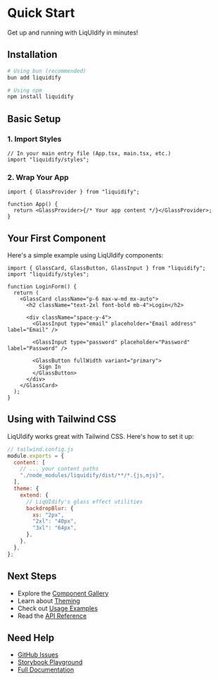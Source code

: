 # Quick Start

Get up and running with LiqUIdify in minutes!

## Installation

```bash
# Using bun (recommended)
bun add liquidify

# Using npm
npm install liquidify
```

## Basic Setup

### 1. Import Styles

```tsx
// In your main entry file (App.tsx, main.tsx, etc.)
import "liquidify/styles";
```

### 2. Wrap Your App

```tsx
import { GlassProvider } from "liquidify";

function App() {
  return <GlassProvider>{/* Your app content */}</GlassProvider>;
}
```

## Your First Component

Here's a simple example using LiqUIdify components:

```tsx
import { GlassCard, GlassButton, GlassInput } from "liquidify";
import "liquidify/styles";

function LoginForm() {
  return (
    <GlassCard className="p-6 max-w-md mx-auto">
      <h2 className="text-2xl font-bold mb-4">Login</h2>

      <div className="space-y-4">
        <GlassInput type="email" placeholder="Email address" label="Email" />

        <GlassInput type="password" placeholder="Password" label="Password" />

        <GlassButton fullWidth variant="primary">
          Sign In
        </GlassButton>
      </div>
    </GlassCard>
  );
}
```

## Using with Tailwind CSS

LiqUIdify works great with Tailwind CSS. Here's how to set it up:

```js
// tailwind.config.js
module.exports = {
  content: [
    // ... your content paths
    "./node_modules/liquidify/dist/**/*.{js,mjs}",
  ],
  theme: {
    extend: {
      // LiqUIdify's glass effect utilities
      backdropBlur: {
        xs: "2px",
        "2xl": "40px",
        "3xl": "64px",
      },
    },
  },
};
```

## Next Steps

- Explore the [Component Gallery](/components/)
- Learn about [Theming](/guide/theming)
- Check out [Usage Examples](/guide/usage-examples)
- Read the [API Reference](/api/)

## Need Help

- [GitHub Issues](https://github.com/tuliopc23/LiqUIdify/issues)
- [Storybook Playground](https://liquidify-storybook.vercel.app)
- [Full Documentation](/guide/)
